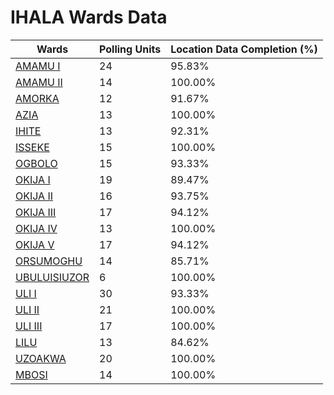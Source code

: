 
# IHALA Wards Data

| Wards | Polling Units | Location Data Completion (%) |
| ---- | ----- | ------- |
| [AMAMU  I](./wards/899-amamu-i) | 24 | 95.83% |
| [AMAMU  II](./wards/900-amamu-ii) | 14 | 100.00% |
| [AMORKA](./wards/901-amorka) | 12 | 91.67% |
| [AZIA](./wards/902-azia) | 13 | 100.00% |
| [IHITE](./wards/903-ihite) | 13 | 92.31% |
| [ISSEKE](./wards/904-isseke) | 15 | 100.00% |
| [OGBOLO](./wards/905-ogbolo) | 15 | 93.33% |
| [OKIJA  I](./wards/906-okija-i) | 19 | 89.47% |
| [OKIJA  II](./wards/907-okija-ii) | 16 | 93.75% |
| [OKIJA  III](./wards/908-okija-iii) | 17 | 94.12% |
| [OKIJA  IV](./wards/909-okija-iv) | 13 | 100.00% |
| [OKIJA  V](./wards/910-okija-v) | 17 | 94.12% |
| [ORSUMOGHU](./wards/911-orsumoghu) | 14 | 85.71% |
| [UBULUISIUZOR](./wards/912-ubuluisiuzor) | 6 | 100.00% |
| [ULI  I](./wards/913-uli-i) | 30 | 93.33% |
| [ULI  II](./wards/914-uli-ii) | 21 | 100.00% |
| [ULI  III](./wards/915-uli-iii) | 17 | 100.00% |
| [LILU](./wards/916-lilu) | 13 | 84.62% |
| [UZOAKWA](./wards/917-uzoakwa) | 20 | 100.00% |
| [MBOSI](./wards/918-mbosi) | 14 | 100.00% |




